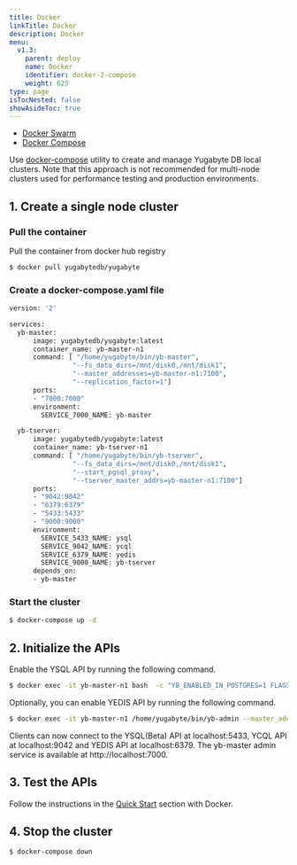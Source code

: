 ```yaml
---
title: Docker
linkTitle: Docker
description: Docker
menu:
  v1.3:
    parent: deploy
    name: Docker
    identifier: docker-2-compose
    weight: 625
type: page
isTocNested: false
showAsideToc: true
---
```


<ul class="nav nav-tabs-alt nav-tabs-yb">
  <li >
    <a href="/latest/deploy/docker/docker-swarm" class="nav-link">
      <i class="fas fa-layer-group"></i>
      Docker Swarm
    </a>
  </li>
  <li>
    <a href="/latest/deploy/docker/docker-compose" class="nav-link active">
      <i class="fab fa-docker" aria-hidden="true"></i>
      Docker Compose
    </a>
  </li>
</ul>

Use [docker-compose](https://docs.docker.com/compose/overview/) utility to create and manage Yugabyte DB local clusters. Note that this approach is not recommended for multi-node clusters used for performance testing and production environments.

## 1. Create a single node cluster

### Pull the container

Pull the container from docker hub registry

```sh
$ docker pull yugabytedb/yugabyte
```

### Create a docker-compose.yaml file

<div class='copy'></div>

```sh
version: '2'

services:
  yb-master:
      image: yugabytedb/yugabyte:latest
      container_name: yb-master-n1
      command: [ "/home/yugabyte/bin/yb-master", 
                "--fs_data_dirs=/mnt/disk0,/mnt/disk1", 
                "--master_addresses=yb-master-n1:7100", 
                "--replication_factor=1"]
      ports:
      - "7000:7000"
      environment:
        SERVICE_7000_NAME: yb-master

  yb-tserver:
      image: yugabytedb/yugabyte:latest
      container_name: yb-tserver-n1
      command: [ "/home/yugabyte/bin/yb-tserver", 
                "--fs_data_dirs=/mnt/disk0,/mnt/disk1",
                "--start_pgsql_proxy", 
                "--tserver_master_addrs=yb-master-n1:7100"]
      ports:
      - "9042:9042"
      - "6379:6379"
      - "5433:5433"
      - "9000:9000"
      environment:
        SERVICE_5433_NAME: ysql
        SERVICE_9042_NAME: ycql
        SERVICE_6379_NAME: yedis
        SERVICE_9000_NAME: yb-tserver
      depends_on:
      - yb-master
```

### Start the cluster

```sh
$ docker-compose up -d
```

## 2. Initialize the APIs

Enable the YSQL API by running the following command.

```sh
$ docker exec -it yb-master-n1 bash  -c "YB_ENABLED_IN_POSTGRES=1 FLAGS_pggate_master_addresses=yb-master-n1:7100 /home/yugabyte/postgres/bin/initdb -D /tmp/yb_pg_initdb_tmp_data_dir -U postgres"
```

Optionally, you can enable YEDIS API by running the following command.

```sh
$ docker exec -it yb-master-n1 /home/yugabyte/bin/yb-admin --master_addresses yb-master-n1:7100 setup_redis_table
```

Clients can now connect to the YSQL(Beta) API at localhost:5433, YCQL API at localhost:9042 and YEDIS API at localhost:6379. The yb-master admin service is available at http://localhost:7000.

## 3. Test the APIs

Follow the instructions in the [Quick Start](../../quick-start/) section with Docker.

## 4. Stop the cluster

```sh
$ docker-compose down
```
